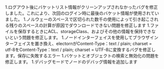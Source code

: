 1.ログアウト後にバケットリスト情報がクリーンアップされなかったバグを修正しました。これにより、次回のログイン時に最後のバケット情報が使用されていました。
1.ノルウェーのスペースで区切られた数千の使用によって引き起こされる残りのスペースの計算が原因でダウンロードできない問題を修正します
1.ファイルを保存するときにACL、storageClass、およびその他の情報を保持できないという問題を修正します。
1.ノードインターフェイスを使用してブラウザインターフェイスを置き換え、electornがContent-Type：text / plain; charset = utf-8をContent-Type：text / plain; charset = UTF-8に変換するバグを修正します。保存に失敗するエラー
1.バケットとオブジェクトの検索と無効化の問題を修正します。
1.デバッグモードでノードのデバッグ情報を追加します
